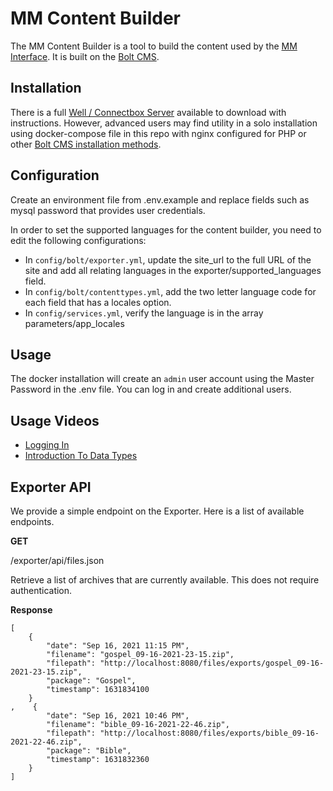 # MM Content Builder

The MM Content Builder is a tool to build the content used by the [MM Interface](https://github.com/RT-coding-team/mediainterface).  It is built on the [Bolt CMS](https://boltcms.io/).  

## Installation

There is a full [Well / Connectbox Server](https://github.com/RT-coding-team/chathost) available to download with instructions.  However, advanced users may find utility in a solo installation using docker-compose file in this repo with nginx configured for PHP or other [Bolt CMS installation methods](https://docs.boltcms.io/5.0/installation/installation).

## Configuration

Create an environment file from .env.example and replace fields such as mysql password that provides user credentials.  

In order to set the supported languages for the content builder, you need to edit the following configurations:

- In `config/bolt/exporter.yml`, update the site_url to the full URL of the site and add all relating languages in the exporter/supported_languages field.
- In `config/bolt/contenttypes.yml`, add the two letter language code for each field that has a locales option.
- In `config/services.yml`, verify the language is in the array parameters/app_locales

## Usage 

The docker installation will create an `admin` user account using the Master Password in the .env file.  You can log in and create additional users.

## Usage Videos

- [Logging In]()
- [Introduction To Data Types]()

## Exporter API

We provide a simple endpoint on the Exporter.  Here is a list of available endpoints.

**GET**

/exporter/api/files.json

Retrieve a list of archives that are currently available.  This does not require authentication.

**Response**

```
[
    {
        "date": "Sep 16, 2021 11:15 PM",
        "filename": "gospel_09-16-2021-23-15.zip",
        "filepath": "http://localhost:8080/files/exports/gospel_09-16-2021-23-15.zip",
        "package": "Gospel",
        "timestamp": 1631834100
    }
,    {
        "date": "Sep 16, 2021 10:46 PM",
        "filename": "bible_09-16-2021-22-46.zip",
        "filepath": "http://localhost:8080/files/exports/bible_09-16-2021-22-46.zip",
        "package": "Bible",
        "timestamp": 1631832360
    }
]
```
